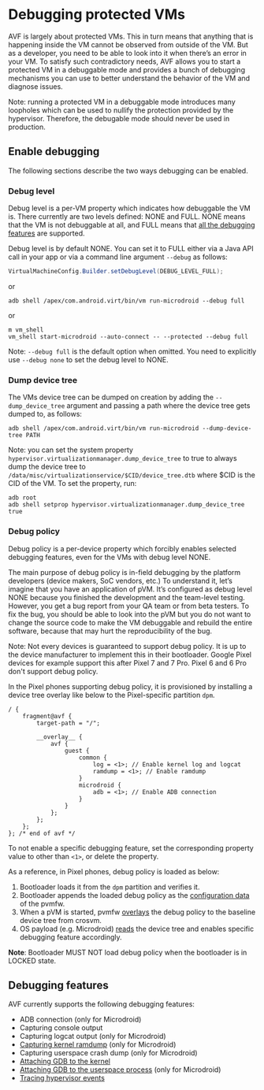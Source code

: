 # Debugging protected VMs

AVF is largely about protected VMs. This in turn means that anything that is
happening inside the VM cannot be observed from outside of the VM. But as a
developer, you need to be able to look into it when there’s an error in your
VM. To satisfy such contradictory needs, AVF allows you to start a protected VM
in a debuggable mode and provides a bunch of debugging mechanisms you can use
to better understand the behavior of the VM and diagnose issues.

Note: running a protected VM in a debuggable mode introduces many loopholes
which can be used to nullify the protection provided by the hypervisor.
Therefore, the debugable mode should never be used in production.

## Enable debugging

The following sections describe the two ways debugging can be enabled.

### Debug level

Debug level is a per-VM property which indicates how debuggable the VM is.
There currently are two levels defined: NONE and FULL. NONE means that the VM
is not debuggable at all, and FULL means that [all the debugging
features](#debugging-features) are supported.

Debug level is by default NONE. You can set it to FULL either via a Java API
call in your app or via a command line argument `--debug` as follows:

```java
VirtualMachineConfig.Builder.setDebugLevel(DEBUG_LEVEL_FULL);
```

or

```shell
adb shell /apex/com.android.virt/bin/vm run-microdroid --debug full
```

or

```shell
m vm_shell
vm_shell start-microdroid --auto-connect -- --protected --debug full
```

Note: `--debug full` is the default option when omitted. You need to explicitly
use `--debug none` to set the debug level to NONE.

### Dump device tree

The VMs device tree can be dumped on creation by adding the `--dump_device_tree`
argument and passing a path where the device tree gets dumped to, as follows:

```shell
adb shell /apex/com.android.virt/bin/vm run-microdroid --dump-device-tree PATH
```

Note: you can set the system property
`hypervisor.virtualizationmanager.dump_device_tree` to true to always dump the
device tree to `/data/misc/virtualizationservice/$CID/device_tree.dtb` where
$CID is the CID of the VM. To set the property, run:

```shell
adb root
adb shell setprop hypervisor.virtualizationmanager.dump_device_tree true
```

### Debug policy

Debug policy is a per-device property which forcibly enables selected debugging
features, even for the VMs with debug level NONE.

The main purpose of debug policy is in-field debugging by the platform
developers (device makers, SoC vendors, etc.) To understand it, let’s imagine
that you have an application of pVM. It’s configured as debug level NONE
because you finished the development and the team-level testing. However, you
get a bug report from your QA team or from beta testers. To fix the bug, you
should be able to look into the pVM but you do not want to change the source
code to make the VM debuggable and rebuild the entire software, because that
may hurt the reproducibility of the bug.

Note: Not every devices is guaranteed to support debug policy. It is up to the
device manufacturer to implement this in their bootloader. Google Pixel
devices for example support this after Pixel 7 and 7 Pro. Pixel 6 and 6 Pro
don't support debug policy.

In the Pixel phones supporting debug policy, it is provisioned by installing a
device tree overlay like below to the Pixel-specific partition `dpm`.

```
/ {
    fragment@avf {
        target-path = "/";

        __overlay__ {
            avf {
                guest {
                    common {
                        log = <1>; // Enable kernel log and logcat
                        ramdump = <1>; // Enable ramdump
                    }
                    microdroid {
                        adb = <1>; // Enable ADB connection
                    }
                }
            };
        };
    };
}; /* end of avf */
```

To not enable a specific debugging feature, set the corresponding property
value to other than `<1>`, or delete the property.

As a reference, in Pixel phones, debug policy is loaded as below:

1. Bootloader loads it from the `dpm` partition and verifies it.
1. Bootloader appends the loaded debug policy as the [configuration
   data](../../guest/pvmfw/README.md#configuration-data) of the pvmfw.
1. When a pVM is started, pvmfw [overlays][apply_debug_policy] the debug policy to the baseline
   device tree from crosvm.
1. OS payload (e.g. Microdroid) [reads][read_debug_policy] the device tree and enables specific
   debugging feature accordingly.

**Note**: Bootloader MUST NOT load debug policy when the bootloader is in LOCKED state.

[apply_debug_policy]: https://cs.android.com/android/platform/superproject/main/+/main:packages/modules/Virtualization/pvmfw/src/fdt.rs;drc=0d52747770baa14d44c0779b5505095b4251f2e9;l=790
[read_debug_policy]: https://cs.android.com/android/platform/superproject/main/+/main:packages/modules/Virtualization/microdroid_manager/src/main.rs;drc=65c9f1f0eee4375535f2025584646a0dbb0ea25c;l=834

## Debugging features

AVF currently supports the following debugging features:

* ADB connection (only for Microdroid)
* Capturing console output
* Capturing logcat output (only for Microdroid)
* [Capturing kernel ramdump](ramdump.md) (only for Microdroid)
* Capturing userspace crash dump (only for Microdroid)
* [Attaching GDB to the kernel](gdb_kernel.md)
* [Attaching GDB to the userspace process](gdb_userspace.md) (only for Microdroid)
* [Tracing hypervisor events](tracing.md)
